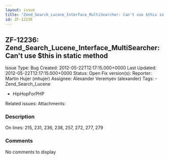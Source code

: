 ```yaml
---
layout: issue
title: "Zend_Search_Lucene_Interface_MultiSearcher: Can't use $this in static method"
id: ZF-12236
---
```


ZF-12236: Zend\_Search\_Lucene\_Interface\_MultiSearcher: Can't use $this in static method
------------------------------------------------------------------------------------------

 Issue Type: Bug Created: 2012-05-22T12:17:15.000+0000 Last Updated: 2012-05-22T12:17:15.000+0000 Status: Open Fix version(s): 
 Reporter:  Martin Hujer (mhujer)  Assignee:  Alexander Veremyev (alexander)  Tags: - Zend\_Search\_Lucene
- HipHopForPHP
 
 Related issues: 
 Attachments: 
### Description

On lines: 215, 231, 236, 238, 257, 272, 277, 279

 

 

### Comments

No comments to display